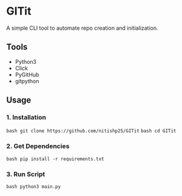 # GITit

A simple CLI tool to automate repo creation and initialization.

## Tools
- Python3
- Click
- PyGitHub
- gitpython

## Usage
### 1. Installation
```bash git clone https://github.com/nitishp25/GITit```
```bash cd GITit```
### 2. Get Dependencies
```bash pip install -r requirements.txt```
### 3. Run Script
```bash python3 main.py``` 
